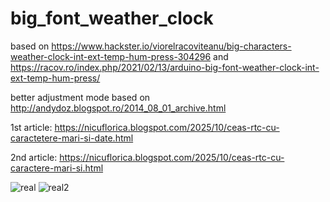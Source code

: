 # big_font_weather_clock
based on https://www.hackster.io/viorelracoviteanu/big-characters-weather-clock-int-ext-temp-hum-press-304296 and https://racov.ro/index.php/2021/02/13/arduino-big-font-weather-clock-int-ext-temp-hum-press/

better adjustment mode based on http://andydoz.blogspot.ro/2014_08_01_archive.html

1st article: https://nicuflorica.blogspot.com/2025/10/ceas-rtc-cu-caractetere-mari-si-date.html

2nd article: https://nicuflorica.blogspot.com/2025/10/ceas-rtc-cu-caractere-mari-si.html

![real](https://blogger.googleusercontent.com/img/b/R29vZ2xl/AVvXsEgSaCjHGQp6TIyCe67EoBY1ol5XwbnARtiiksTL2pP0f6IIkK7erDOtVf6z-Hn8OlYAExpmdv7PT-7WYgXUgrs8oXQ8R_0tjQyU5ZrshjSxyJHoUk_v2jx4AYp_eoU9caiE238SIVJgTKczhqHuOO0hmsMAIndLo1ecykir8Kxew8MDSmdge8U8yCIpymgV/s320/ceas_01.jpg)
![real2](https://blogger.googleusercontent.com/img/b/R29vZ2xl/AVvXsEjAvWLpc9Lj-qhGVlLusupFX5937_S4Y-nUcy3rDVFQitqt6y_tkHZCGRWTKssT62EXQK8tDA0AuU_YgKkB3tuw9xzxGXSn9-6xzNqJKatSihzl93s6S8kdmgJ7n0R1RK-c_8FPti1TmT5d59bkxStgUWrNbJa9NvAjYGwuVtIpYkEePtzBmf_ZN1q0YShL/w320-h149/ceas_02.jpg)

